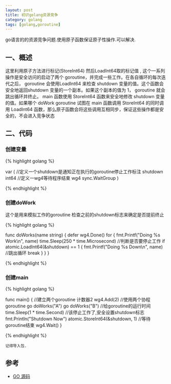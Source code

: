 ```yaml
---
layout: post
title: 初识golang资源竞争
category: golang
tags: [golang,goroutine]
---
```


go语言的的资源竞争问题.使用原子函数保证原子性操作.可以解决.

## 一、概述

这里利用原子方法进行标记(StoreInt64)  然后LoadInt64取的标记值 , 这个一系列操作是安全访问的启动了两个 goroutine，并完成一些工作。在各自循环的每次迭代之后， goroutine 会使用LoadInt64 来检查 shutdown 变量的值。这个函数会安全地返回shutdown 变量的一个副本。如果这个副本的值为 1， goroutine 就会跳出循环并终止。
main 函数使用 StoreInt64 函数来安全地修改 shutdown 变量的值。如果哪个 doWork goroutine 试图在 main 函数调用 StoreInt64 的同时调用 LoadInt64 函数，那么原子函数会将这些调用互相同步，保证这些操作都是安全的，不会进入竞争状态

## 二、代码

### 创建变量
{% highlight golang %}

var (
	//定义一个shutdown是通知正在执行的goroutine停止工作标注
	shutdown int64
	//定义一wg4等待程序结束
	wg4 sync.WaitGroup
)

{% endhighlight %}

### 创建doWork

这个是用来模拟工作的goroutine
检查之前的shutdown标志来确定是否提前终止

{% highlight golang %}

func doWorks(name string) {
	defer wg4.Done()
	for {
		fmt.Printf("Doing %s Work\n", name)
		time.Sleep(250 * time.Microsecond)
		//判断是否要停止工作
		if atomic.LoadInt64(&shutdown) == 1 {
			fmt.Printf("Doing %s Down\n", name)
			//跳出循环
			break
		}
	}
}

{% endhighlight %}

### 创建main

{% highlight golang %}

func main() {
	//建立两个goroutine 计数器2
	wg4.Add(2)
	//使用两个协程 goroutine
	go doWorks("A")
	go doWorks("B")
	//给goroutine的运行时间
	time.Sleep(1 * time.Second)
	//该停止工作了,安全设置shutdown标志
	fmt.Println("Shutdown Now")
	atomic.StoreInt64(&shutdown, 1)
	//等待goroutine结束
	wg4.Wait()
}
	
{% endhighlight %}

`记得导入包.`

## 参考

* [GO 源码](https://github.com/selfjt/gostudy/blob/master/goroutine/goDemo04.go)

	